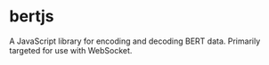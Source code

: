 # bertjs
A JavaScript library for encoding and decoding BERT data. Primarily targeted for use with WebSocket.
